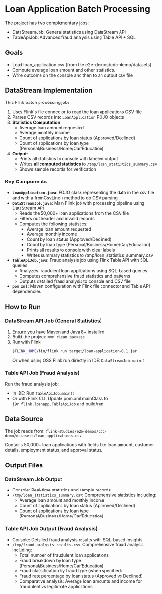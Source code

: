 # Loan Application Batch Processing

The project has two complementary jobs:

* DataStreamJob: General statistics using DataStream API
* TableApiJob: Advanced fraud analysis using Table API + SQL

## Goals

* Load loan_application.csv (from the e2e-demos/cdc-demo/datasets)
* Compute average loan amount and other statistics.
* Write outcome on the console and then to an output csv file

## DataStream Implementation

This Flink batch processing job:

1. Uses Flink's file connector to read the loan applications CSV file
2. Parses CSV records into `LoanApplication` POJO objects
3. **Statistics Computation**:
   - Average loan amount requested
   - Average monthly income
   - Count of applications by loan status (Approved/Declined)
   - Count of applications by loan type (Personal/Business/Home/Car/Education)
4. **Output**: 
   - Prints all statistics to console with labeled output
   - Writes **all computed statistics** to `/tmp/loan_statistics_summary.csv`
   - Shows sample records for verification

### Key Components

- **`LoanApplication.java`**: POJO class representing the data in the csv file and with a fromCsvLine() method to do CSV parsing
- **`DataStreamJob.java`**: Main Flink job with processing pipeline using DataStream API
   * Reads the 50,000+ loan applications from the CSV file
   * Filters out header and invalid records
   * Computes the following statistics:
      * Average loan amount requested
      * Average monthly income
      * Count by loan status (Approved/Declined)
      * Count by loan type (Personal/Business/Home/Car/Education)
      * Prints all results to console with clear labels
      * Writes summary statistics to /tmp/loan_statistics_summary.csv
- **`TableApiJob.java`**: Fraud analysis job using Flink Table API with SQL queries
   * Analyzes fraudulent loan applications using SQL-based queries
   * Computes comprehensive fraud statistics and patterns
   * Outputs detailed fraud analysis to console and CSV file
- **`pom.xml`**: Maven configuration with Flink file connector and Table API dependencies

## How to Run

### DataStream API Job (General Statistics)
1. Ensure you have Maven and Java 8+ installed
2. Build the project: `mvn clean package`
3. Run with Flink: 
   ```bash
   $FLINK_HOME/bin/flink run target/loan-application-0.1.jar
   ```
   Or when using OSS Flink run directly in IDE: `DataStreamJob.main()`

### Table API Job (Fraud Analysis)
Run the fraud analysis job:
- In IDE: Run `TableApiJob.main()`
- Or with Flink CLI: Update pom.xml mainClass to `j9r.flink.loanapp.TableApiJob` and build/run

## Data Source

The job reads from: `flink-studies/e2e-demos/cdc-demo/datasets/loan_applications.csv`

Contains 50,000+ loan applications with fields like loan amount, customer details, employment status, and approval status.

## Output Files

### DataStream Job Output
- Console: Real-time statistics and sample records
- `/tmp/loan_statistics_summary.csv`: Comprehensive statistics including:
  - Average loan amount and monthly income
  - Count of applications by loan status (Approved/Declined)
  - Count of applications by loan type (Personal/Business/Home/Car/Education)

### Table API Job Output (Fraud Analysis)
- Console: Detailed fraud analysis results with SQL-based insights
- `/tmp/fraud_analysis_results.csv`: Comprehensive fraud analysis including:
  - Total number of fraudulent loan applications
  - Fraud breakdown by loan type (Personal/Business/Home/Car/Education)
  - Fraud classification by fraud type (when specified)
  - Fraud rate percentage by loan status (Approved vs Declined)
  - Comparative analysis: Average loan amounts and income for fraudulent vs legitimate applications